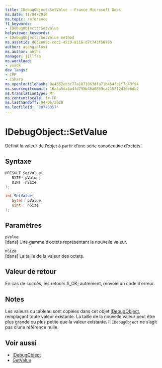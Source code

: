 ```yaml
---
title: IDebugObject:SetValue - France Microsoft Docs
ms.date: 11/04/2016
ms.topic: reference
f1_keywords:
- IDebugObject::SetValue
helpviewer_keywords:
- IDebugObject::SetValue method
ms.assetid: d652e09c-cdc1-4519-8116-d7c743f5679b
author: acangialosi
ms.author: anthc
manager: jillfra
ms.workload:
- vssdk
dev_langs:
- CPP
- CSharp
ms.openlocfilehash: 9e4652eb3c77a1871063dfa71b464fb1f7c43f94
ms.sourcegitcommit: 16a4a5da4a4fd795b46a0869ca2152f2d36e6db2
ms.translationtype: MT
ms.contentlocale: fr-FR
ms.lasthandoff: 04/06/2020
ms.locfileid: "80726357"
---
```

# <a name="idebugobjectsetvalue"></a>IDebugObject::SetValue
Définit la valeur de l’objet à partir d’une série consécutive d’octets.

## <a name="syntax"></a>Syntaxe

```cpp
HRESULT SetValue( 
   BYTE* pValue,
   UINT  nSize
);
```

```csharp
int SetValue(
   byte[] pValue,
   uint   nSize
);
```

## <a name="parameters"></a>Paramètres
`pValue`\
[dans] Une gamme d’octets représentant la nouvelle valeur.

`nSize`\
[dans] La taille de la valeur des octets.

## <a name="return-value"></a>Valeur de retour
 En cas de succès, les retours S_OK; autrement, renvoie un code d’erreur.

## <a name="remarks"></a>Notes
 Les valeurs du tableau sont copiées dans cet objet [IDebugObject,](../../../extensibility/debugger/reference/idebugobject.md) remplaçant toute valeur existante. La taille de la nouvelle valeur peut être plus grande ou plus petite que la valeur existante. Il `IDebugObject` ne s’agit pas d’une référence nulle.

## <a name="see-also"></a>Voir aussi
- [IDebugObject](../../../extensibility/debugger/reference/idebugobject.md)
- [GetValue](../../../extensibility/debugger/reference/idebugobject-getvalue.md)
